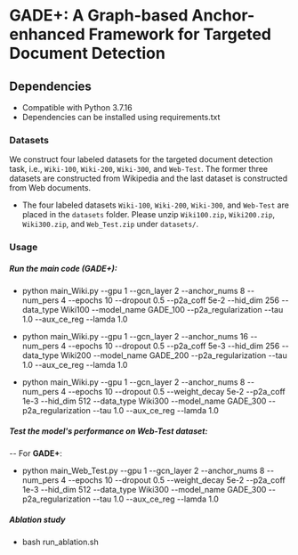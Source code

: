 # GADE+: A Graph-based Anchor-enhanced Framework for Targeted Document Detection

## Dependencies

* Compatible with Python 3.7.16
* Dependencies can be installed using requirements.txt


### Datasets
We construct four labeled datasets for the targeted document detection task, i.e., `Wiki-100`, `Wiki-200`, `Wiki-300`, and `Web-Test`. The former three datasets are
constructed from Wikipedia and the last dataset is constructed from Web documents.

* The four labeled datasets `Wiki-100`, `Wiki-200`, `Wiki-300`, and `Web-Test` are placed in the `datasets` folder. Please unzip `Wiki100.zip`, `Wiki200.zip`, `Wiki300.zip`, and `Web_Test.zip` under `datasets/`.

### Usage

##### Run the main code (**GADE+**):
  
* python main_Wiki.py --gpu 1 --gcn_layer 2 --anchor_nums 8 --num_pers 4 --epochs 10 --dropout 0.5 --p2a_coff 5e-2 --hid_dim 256 --data_type Wiki100
  --model_name GADE_100 --p2a_regularization --tau 1.0 --aux_ce_reg --lamda 1.0
  
* python main_Wiki.py --gpu 1 --gcn_layer 2 --anchor_nums 16 --num_pers 4 --epochs 10 --dropout 0.5 --p2a_coff 5e-3 --hid_dim 256 --data_type Wiki200
  --model_name GADE_200 --p2a_regularization --tau 1.0 --aux_ce_reg --lamda 1.0

* python main_Wiki.py --gpu 1 --gcn_layer 2 --anchor_nums 8 --num_pers 4 --epochs 10 --dropout 0.5 --weight_decay 5e-2 --p2a_coff 1e-3 --hid_dim 512
  --data_type Wiki300 --model_name GADE_300 --p2a_regularization --tau 1.0 --aux_ce_reg --lamda 1.0


##### Test the model's performance on Web-Test dataset:

-- For **GADE+**:

* python main_Web_Test.py --gpu 1 --gcn_layer 2 --anchor_nums 8 --num_pers 4 --epochs 10 --dropout 0.5 --weight_decay 5e-2 --p2a_coff 1e-3
  --hid_dim 512 --data_type Wiki300 --model_name GADE_300 --p2a_regularization --tau 1.0 --aux_ce_reg --lamda 1.0

##### Ablation study
* bash run_ablation.sh
